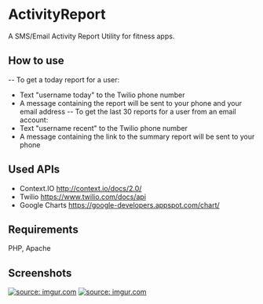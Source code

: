 ActivityReport
==============

A SMS/Email Activity Report Utility for fitness apps.

## How to use
-- To get a today report for a user: 
- Text "username today" to the Twilio phone number
-  A message containing the report will be sent to your phone and your email address
-- To get the last 30 reports for a user from an email account: 
-  Text "username recent" to the Twilio phone number 
-  A message containing the link to the summary report will be sent to your phone

## Used APIs
- Context.IO http://context.io/docs/2.0/
- Twilio https://www.twilio.com/docs/api
- Google Charts https://google-developers.appspot.com/chart/

## Requirements
PHP, Apache

## Screenshots
<a href="http://imgur.com/K66d9k5"><img src="http://i.imgur.com/K66d9k5.png?1" title="source: imgur.com" /></a>
<a href="http://imgur.com/VUgHmnx"><img src="http://i.imgur.com/VUgHmnx.png?1" title="source: imgur.com" /></a>
